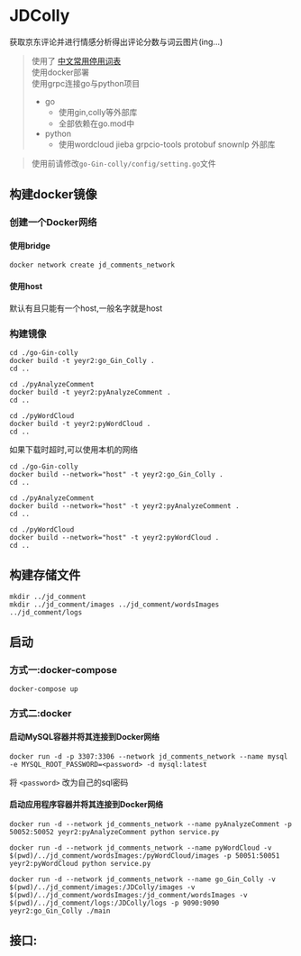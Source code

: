 # JDColly

获取京东评论并进行情感分析得出评论分数与词云图片(ing...)


> 使用了 [中文常用停用词表](https://github.com/goto456/stopwords)  
> 使用docker部署   
> 使用grpc连接go与python项目     
>   - go
>     - 使用gin,colly等外部库
>     - 全部依赖在go.mod中
>   - python
>     - 使用wordcloud jieba grpcio-tools protobuf snownlp 外部库

> 使用前请修改`go-Gin-colly/config/setting.go`文件

## 构建docker镜像

### 创建一个Docker网络     
#### 使用bridge
```shell
docker network create jd_comments_network
```
#### 使用host
默认有且只能有一个host,一般名字就是host

### 构建镜像   
```shell
cd ./go-Gin-colly
docker build -t yeyr2:go_Gin_Colly .
cd ..
```

```shell
cd ./pyAnalyzeComment
docker build -t yeyr2:pyAnalyzeComment .
cd ..
```

```shell
cd ./pyWordCloud
docker build -t yeyr2:pyWordCloud .
cd ..
```

如果下载时超时,可以使用本机的网络
```shell
cd ./go-Gin-colly
docker build --network="host" -t yeyr2:go_Gin_Colly .
cd ..
```

```shell
cd ./pyAnalyzeComment
docker build --network="host" -t yeyr2:pyAnalyzeComment .
cd ..
```

```shell
cd ./pyWordCloud
docker build --network="host" -t yeyr2:pyWordCloud .
cd ..
```

## 构建存储文件
```shell
mkdir ../jd_comment
mkdir ../jd_comment/images ../jd_comment/wordsImages ../jd_comment/logs
```

## 启动
### 方式一:docker-compose
```shell
docker-compose up
```

### 方式二:docker

#### 启动MySQL容器并将其连接到Docker网络
```shell
docker run -d -p 3307:3306 --network jd_comments_network --name mysql -e MYSQL_ROOT_PASSWORD=<password> -d mysql:latest
```
将 `<password>` 改为自己的sql密码

#### 启动应用程序容器并将其连接到Docker网络

```shell
docker run -d --network jd_comments_network --name pyAnalyzeComment -p 50052:50052 yeyr2:pyAnalyzeComment python service.py
```

```shell
docker run -d --network jd_comments_network --name pyWordCloud -v $(pwd)/../jd_comment/wordsImages:/pyWordCloud/images -p 50051:50051 yeyr2:pyWordCloud python service.py
```

```shell
docker run -d --network jd_comments_network --name go_Gin_Colly -v $(pwd)/../jd_comment/images:/JDColly/images -v $(pwd)/../jd_comment/wordsImages:/jd_comment/wordsImages -v $(pwd)/../jd_comment/logs:/JDColly/logs -p 9090:9090 yeyr2:go_Gin_Colly ./main 
```

## 接口:
    

